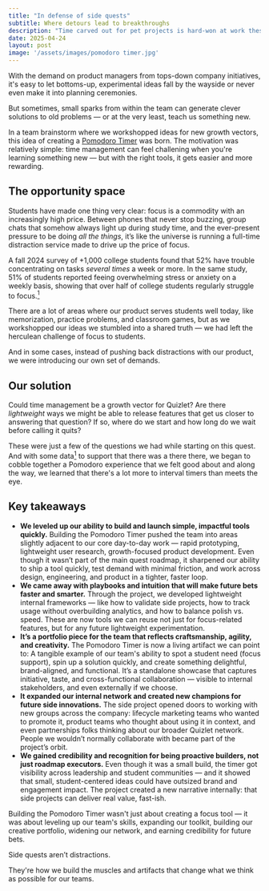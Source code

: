 ```yaml
---
title: "In defense of side quests"
subtitle: Where detours lead to breakthroughs
description: "Time carved out for pet projects is hard-won at work these days, but there's so much value in spending time outside official company projects."
date: 2025-04-24
layout: post
image: '/assets/images/pomodoro timer.jpg'
---
```


With the demand on product managers from tops-down company initiatives, it's easy to let bottoms-up, experimental ideas fall by the wayside or never even make it into planning ceremonies. 

But sometimes, small sparks from within the team can generate clever solutions to old problems — or at the very least, teach us something new. 

In a team brainstorm where we workshopped ideas for new growth vectors, this idea of creating a <a href="https://quizlet.com/features/pomodoro-timer">Pomodoro Timer</a> was born. The motivation was relatively simple: time management can feel challening when you're learning something new — but with the right tools, it gets easier and more rewarding. 

<h2>The opportunity space</h2>
Students have made one thing very clear: focus is a commodity with an increasingly high price. Between phones that never stop buzzing, group chats that somehow always light up during study time, and the ever-present pressure to be doing <em>all the things</em>, it’s like the universe is running a full-time distraction service made to drive up the price of focus. 

A fall 2024 survey of +1,000 college students found that 52% have trouble concentrating on tasks <em>several times</em> a week or more. In the same study, 51% of students reported feeing overwhelming stress or anxiety on a weekly basis, showing that over half of college students regularly struggle to focus.<a href="https://kahoot.com/press/2024/10/29/study-habits-snapshot-2024/#:~:text=match%20at%20L142%20challenges%2C%20with,a%20week%20or%20every%20day:"><sup>1</sup></a>

There are a lot of areas where our product serves students well today, like memorization, practice problems, and classroom games, but as we workshopped our ideas we stumbled into a shared truth — we had left the herculean challenge of focus to students. 

And in some cases, instead of pushing back distractions with our product, we were introducing our own set of demands.

<h2>Our solution</h2>
Could time management be a growth vector for Quizlet? Are there <em>lightweight</em> ways we might be able to release features that get us closer to answering that question? If so, where do we start and how long do we wait before calling it quits? 

These were just a few of the questions we had while starting on this quest. And with some data<a href="https://www.thenewshouse.com/campus-news/orange-pulse/students-share-thoughts-on-study-habits-and-procrastination/#:~:text=With%20procrastination%20being%20a%20major,maintain%20concentration%20and%20prevent%20burnout"><sup>1</sup></a> to support that there was a there there, we began to cobble together a Pomodoro experience that we felt good about and along the way, we learned that there's a lot more to interval timers than meets the eye.

<h2>Key takeaways</h2>

<ul>
  <li><b>We leveled up our ability to build and launch simple, impactful tools quickly.</b> Building the Pomodoro Timer pushed the team into areas slightly adjacent to our core day-to-day work — rapid prototyping, lightweight user research, growth-focused product development.
Even though it wasn’t part of the main quest roadmap, it sharpened our ability to ship a tool quickly, test demand with minimal friction, and work across design, engineering, and product in a tighter, faster loop.</li>
  <li><b>We came away with playbooks and intuition that will make future bets faster and smarter.</b> Through the project, we developed lightweight internal frameworks — like how to validate side projects, how to track usage without overbuilding analytics, and how to balance polish vs. speed.
These are now tools we can reuse not just for focus-related features, but for any future lightweight experimentation. </li>
<li><b>It’s a portfolio piece for the team that reflects craftsmanship, agility, and creativity.</b> The Pomodoro Timer is now a living artifact we can point to:
A tangible example of our team's ability to spot a student need (focus support), spin up a solution quickly, and create something delightful, brand-aligned, and functional.
It’s a standalone showcase that captures initiative, taste, and cross-functional collaboration — visible to internal stakeholders, and even externally if we choose.</li>
<li><b>It expanded our internal network and created new champions for future side innovations.</b> The side project opened doors to working with new groups across the company: lifecycle marketing teams who wanted to promote it, product teams who thought about using it in context, and even partnerships folks thinking about our broader Quizlet network.
People we wouldn’t normally collaborate with became part of the project’s orbit.</li>
<li><b>We gained credibility and recognition for being proactive builders, not just roadmap executors.</b> Even though it was a small build, the timer got visibility across leadership and student communities — and it showed that small, student-centered ideas could have outsized brand and engagement impact.
The project created a new narrative internally: that side projects can deliver real value, fast-ish.</li>
</ul>

Building the Pomodoro Timer wasn't just about creating a focus tool — it was about leveling up our team's skills, expanding our toolkit, building our creative portfolio, widening our network, and earning credibility for future bets. 

Side quests aren’t distractions. 

They're how we build the muscles and artifacts that change what we think as possible for our teams.
